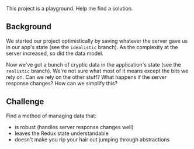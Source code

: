 This project is a playground.  Help me find a solution.


## Background

We started our project optimistically by saving whatever the server gave us in
our app's state (see the `idealistic` branch).  As the complexity at the server
increased, so did the data model.

Now we've got a bunch of cryptic data in the application's state (see the
`realistic` branch).  We're not sure what most of it means except the bits we
rely on.  Can we rely on the other stuff?  What happens if the server response
changes?  How can we simplify this?


## Challenge

Find a method of managing data that:

* is robust (handles server response changes well)
* leaves the Redux state understandable
* doesn't make you rip your hair out jumping through abstractions
